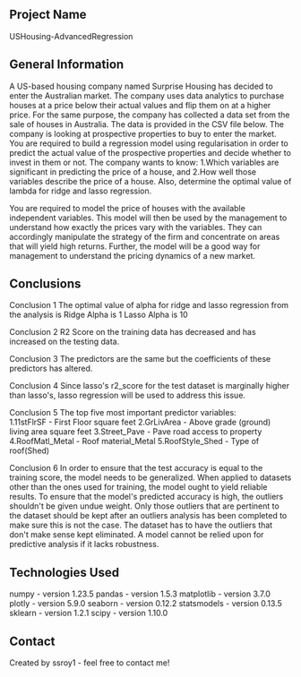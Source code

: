 ## Project Name
USHousing-AdvancedRegression

## General Information
A US-based housing company named Surprise Housing has decided to enter the Australian market. 
The company uses data analytics to purchase houses at a price below their actual values and flip them on at a higher price. 
For the same purpose, the company has collected a data set from the sale of houses in Australia. 
The data is provided in the CSV file below.
The company is looking at prospective properties to buy to enter the market.
You are required to build a regression model using regularisation in order to predict the actual value of the prospective properties and decide whether to invest in them or not.
The company wants to know: 
1.Which variables are significant in predicting the price of a house, and
2.How well those variables describe the price of a house.
Also, determine the optimal value of lambda for ridge and lasso regression.

You are required to model the price of houses with the available independent variables. 
This model will then be used by the management to understand how exactly the prices vary with the variables. 
They can accordingly manipulate the strategy of the firm and concentrate on areas that will yield high returns.
Further, the model will be a good way for management to understand the pricing dynamics of a new market.

## Conclusions
Conclusion 1 
The optimal value of alpha for ridge and lasso regression from the analysis is
Ridge Alpha is 1 
Lasso Alpha is 10

Conclusion 2 
R2 Score on the training data has decreased and has increased on the testing data.

Conclusion 3 
The predictors are the same but the coefficients of these predictors has altered.

Conclusion 4 
Since lasso's r2_score for the test dataset is marginally higher than lasso's, lasso regression will be used to address this issue.

Conclusion 5
The top five most important predictor variables:					
	1.11stFlrSF - First Floor square feet 
	2.GrLivArea - Above grade (ground) living area square feet
	3.Street_Pave - Pave road access to property
 	4.RoofMatl_Metal - Roof material_Metal
	5.RoofStyle_Shed - Type of roof(Shed)

Conclusion 6
In order to ensure that the test accuracy is equal to the training score, the model needs to be generalized. 
When applied to datasets other than the ones used for training, the model ought to yield reliable results. 
To ensure that the model's predicted accuracy is high, the outliers shouldn't be given undue weight. 
Only those outliers that are pertinent to the dataset should be kept after an outliers analysis has been completed to make sure this is not the case. 
The dataset has to have the outliers that don't make sense kept eliminated. A model cannot be relied upon for predictive analysis if it lacks robustness.

## Technologies Used
numpy - version 1.23.5
pandas - version 1.5.3
matplotlib - version 3.7.0
plotly - version 5.9.0
seaborn - version 0.12.2
statsmodels - version 0.13.5
sklearn - version 1.2.1
scipy - version 1.10.0

## Contact
Created by ssroy1 - feel free to contact me!


